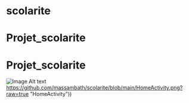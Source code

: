 ﻿# scolarite
# Projet_scolarite
# Projet_scolarite
![Image Alt text]([https://github.com/massambath/scolarite/blob/main/HomeActivity.png?raw=true)https://github.com/massambath/scolarite/blob/main/HomeActivity.png?raw=true "HomeActivity"))
